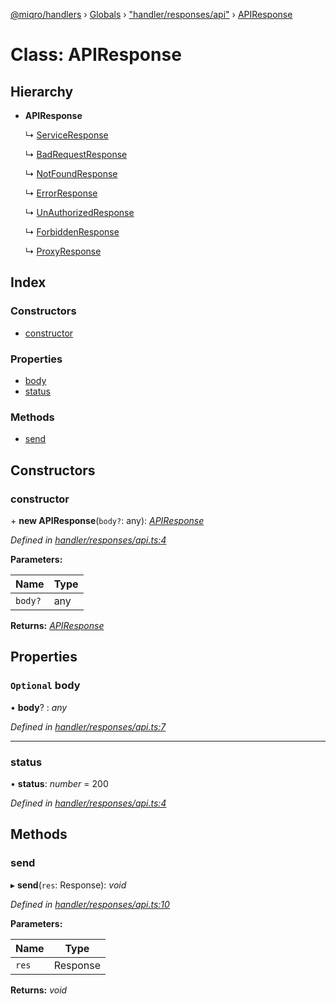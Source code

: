 [@miqro/handlers](../README.md) › [Globals](../globals.md) › ["handler/responses/api"](../modules/_handler_responses_api_.md) › [APIResponse](_handler_responses_api_.apiresponse.md)

# Class: APIResponse

## Hierarchy

* **APIResponse**

  ↳ [ServiceResponse](_handler_responses_service_.serviceresponse.md)

  ↳ [BadRequestResponse](_handler_responses_badrequest_.badrequestresponse.md)

  ↳ [NotFoundResponse](_handler_responses_notfound_.notfoundresponse.md)

  ↳ [ErrorResponse](_handler_responses_error_.errorresponse.md)

  ↳ [UnAuthorizedResponse](_handler_responses_unauth_.unauthorizedresponse.md)

  ↳ [ForbiddenResponse](_handler_responses_forbidden_.forbiddenresponse.md)

  ↳ [ProxyResponse](_handler_common_proxyutils_.proxyresponse.md)

## Index

### Constructors

* [constructor](_handler_responses_api_.apiresponse.md#constructor)

### Properties

* [body](_handler_responses_api_.apiresponse.md#optional-body)
* [status](_handler_responses_api_.apiresponse.md#status)

### Methods

* [send](_handler_responses_api_.apiresponse.md#send)

## Constructors

###  constructor

\+ **new APIResponse**(`body?`: any): *[APIResponse](_handler_responses_api_.apiresponse.md)*

*Defined in [handler/responses/api.ts:4](https://github.com/claukers/miqro-express/blob/e61598b/src/handler/responses/api.ts#L4)*

**Parameters:**

Name | Type |
------ | ------ |
`body?` | any |

**Returns:** *[APIResponse](_handler_responses_api_.apiresponse.md)*

## Properties

### `Optional` body

• **body**? : *any*

*Defined in [handler/responses/api.ts:7](https://github.com/claukers/miqro-express/blob/e61598b/src/handler/responses/api.ts#L7)*

___

###  status

• **status**: *number* = 200

*Defined in [handler/responses/api.ts:4](https://github.com/claukers/miqro-express/blob/e61598b/src/handler/responses/api.ts#L4)*

## Methods

###  send

▸ **send**(`res`: Response): *void*

*Defined in [handler/responses/api.ts:10](https://github.com/claukers/miqro-express/blob/e61598b/src/handler/responses/api.ts#L10)*

**Parameters:**

Name | Type |
------ | ------ |
`res` | Response |

**Returns:** *void*
